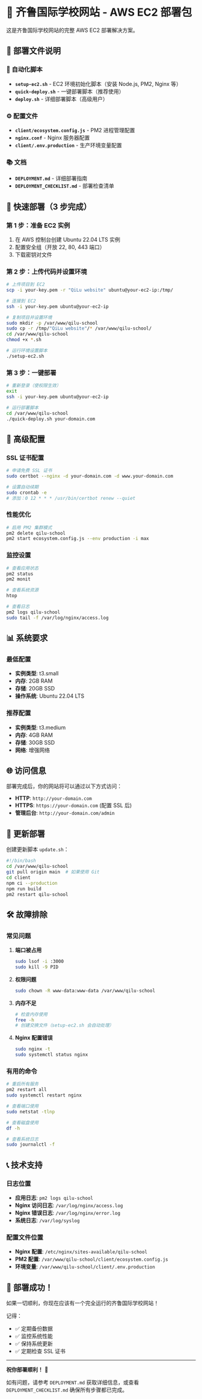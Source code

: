 # 🌟 齐鲁国际学校网站 - AWS EC2 部署包

这是齐鲁国际学校网站的完整 AWS EC2 部署解决方案。

## 📁 部署文件说明

### 🚀 自动化脚本
- **`setup-ec2.sh`** - EC2 环境初始化脚本（安装 Node.js, PM2, Nginx 等）
- **`quick-deploy.sh`** - 一键部署脚本（推荐使用）
- **`deploy.sh`** - 详细部署脚本（高级用户）

### ⚙️ 配置文件
- **`client/ecosystem.config.js`** - PM2 进程管理配置
- **`nginx.conf`** - Nginx 服务器配置
- **`client/.env.production`** - 生产环境变量配置

### 📚 文档
- **`DEPLOYMENT.md`** - 详细部署指南
- **`DEPLOYMENT_CHECKLIST.md`** - 部署检查清单

## 🎯 快速部署（3 步完成）

### 第 1 步：准备 EC2 实例
1. 在 AWS 控制台创建 Ubuntu 22.04 LTS 实例
2. 配置安全组（开放 22, 80, 443 端口）
3. 下载密钥对文件

### 第 2 步：上传代码并设置环境
```bash
# 上传项目到 EC2
scp -i your-key.pem -r "QiLu website" ubuntu@your-ec2-ip:/tmp/

# 连接到 EC2
ssh -i your-key.pem ubuntu@your-ec2-ip

# 复制项目并设置环境
sudo mkdir -p /var/www/qilu-school
sudo cp -r /tmp/"QiLu website"/* /var/www/qilu-school/
cd /var/www/qilu-school
chmod +x *.sh

# 运行环境设置脚本
./setup-ec2.sh
```

### 第 3 步：一键部署
```bash
# 重新登录（使权限生效）
exit
ssh -i your-key.pem ubuntu@your-ec2-ip

# 运行部署脚本
cd /var/www/qilu-school
./quick-deploy.sh your-domain.com
```

## 🔧 高级配置

### SSL 证书配置
```bash
# 申请免费 SSL 证书
sudo certbot --nginx -d your-domain.com -d www.your-domain.com

# 设置自动续期
sudo crontab -e
# 添加：0 12 * * * /usr/bin/certbot renew --quiet
```

### 性能优化
```bash
# 启用 PM2 集群模式
pm2 delete qilu-school
pm2 start ecosystem.config.js --env production -i max
```

### 监控设置
```bash
# 查看应用状态
pm2 status
pm2 monit

# 查看系统资源
htop

# 查看日志
pm2 logs qilu-school
sudo tail -f /var/log/nginx/access.log
```

## 📊 系统要求

### 最低配置
- **实例类型**: t3.small
- **内存**: 2GB RAM
- **存储**: 20GB SSD
- **操作系统**: Ubuntu 22.04 LTS

### 推荐配置
- **实例类型**: t3.medium
- **内存**: 4GB RAM
- **存储**: 30GB SSD
- **网络**: 增强网络

## 🌐 访问信息

部署完成后，你的网站将可以通过以下方式访问：

- **HTTP**: `http://your-domain.com`
- **HTTPS**: `https://your-domain.com` (配置 SSL 后)
- **管理后台**: `http://your-domain.com/admin`

## 🔄 更新部署

创建更新脚本 `update.sh`：
```bash
#!/bin/bash
cd /var/www/qilu-school
git pull origin main  # 如果使用 Git
cd client
npm ci --production
npm run build
pm2 restart qilu-school
```

## 🛠️ 故障排除

### 常见问题

1. **端口被占用**
   ```bash
   sudo lsof -i :3000
   sudo kill -9 PID
   ```

2. **权限问题**
   ```bash
   sudo chown -R www-data:www-data /var/www/qilu-school
   ```

3. **内存不足**
   ```bash
   # 检查内存使用
   free -h
   # 创建交换文件（setup-ec2.sh 会自动处理）
   ```

4. **Nginx 配置错误**
   ```bash
   sudo nginx -t
   sudo systemctl status nginx
   ```

### 有用的命令
```bash
# 重启所有服务
pm2 restart all
sudo systemctl restart nginx

# 查看端口使用
sudo netstat -tlnp

# 查看磁盘使用
df -h

# 查看系统日志
sudo journalctl -f
```

## 📞 技术支持

### 日志位置
- **应用日志**: `pm2 logs qilu-school`
- **Nginx 访问日志**: `/var/log/nginx/access.log`
- **Nginx 错误日志**: `/var/log/nginx/error.log`
- **系统日志**: `/var/log/syslog`

### 配置文件位置
- **Nginx 配置**: `/etc/nginx/sites-available/qilu-school`
- **PM2 配置**: `/var/www/qilu-school/client/ecosystem.config.js`
- **环境变量**: `/var/www/qilu-school/client/.env.production`

## 🎉 部署成功！

如果一切顺利，你现在应该有一个完全运行的齐鲁国际学校网站！

记得：
- ✅ 定期备份数据
- ✅ 监控系统性能
- ✅ 保持系统更新
- ✅ 定期检查 SSL 证书

---

**祝你部署顺利！** 🚀

如有问题，请参考 `DEPLOYMENT.md` 获取详细信息，或查看 `DEPLOYMENT_CHECKLIST.md` 确保所有步骤都已完成。
